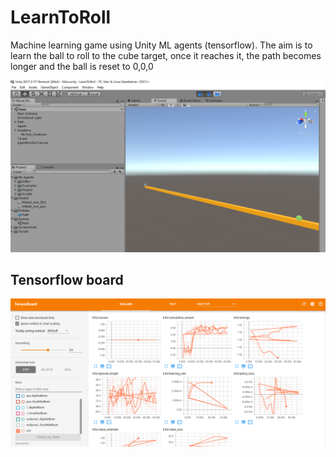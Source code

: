 # LearnToRoll

Machine learning game using Unity ML agents (tensorflow).
The aim is to learn the ball to roll to the cube target, once it reaches it, the path becomes longer and the ball is reset to 0,0,0

![Alt text](Screenshots/game.PNG?raw=true "Game screenshot 1")

## Tensorflow board

![Alt text](Screenshots/tensorboard.PNG?raw=true "Tensorboard")



